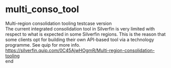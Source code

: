 # multi_conso_tool
Multi-region consolidation tooling testcase version
<br>
The current integrated consolidation tool in Silverfin is very limited with respect to what is expected in some Silverfin regions. This is the reason that some clients opt for building their own API-based tool via a technology programme. See quip for more info.
<br>
https://silverfin.quip.com/0C45AjwHOgmR/Multi-region-consolidation-tooling
<br>
end
